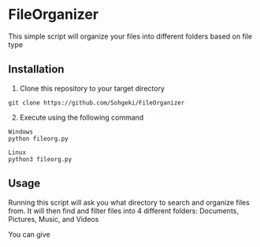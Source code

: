 # FileOrganizer

This simple script will organize your files into different folders based on file type

## Installation

1. Clone this repository to your target directory

```
git clone https://github.com/Sohgeki/FileOrganizer
```

2. Execute using the following command

```
Windows
python fileorg.py
```
```
Linux
python3 fileorg.py
```

## Usage

Running this script will ask you what directory to search and organize files from.
It will then find and filter files into 4 different folders: Documents, Pictures, Music, and Videos

You can give 

